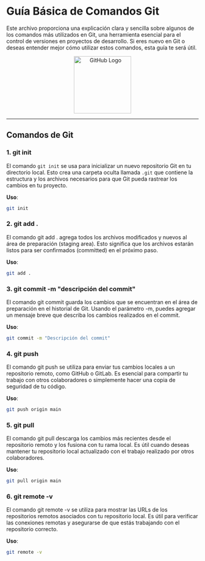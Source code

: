 # Guía Básica de Comandos Git

Este archivo proporciona una explicación clara y sencilla sobre algunos de los comandos más utilizados en Git, una herramienta esencial para el control de versiones en proyectos de desarrollo. Si eres nuevo en Git o deseas entender mejor cómo utilizar estos comandos, esta guía te será útil.

<div align="center">
    <img src="https://upload.wikimedia.org/wikipedia/commons/9/91/Octicons-mark-github.svg" alt="GitHub Logo" width="150"/>
</div>

---

## Comandos de Git

### 1. git init
El comando `git init` se usa para inicializar un nuevo repositorio Git en tu directorio local. Esto crea una carpeta oculta llamada `.git` que contiene la estructura y los archivos necesarios para que Git pueda rastrear los cambios en tu proyecto.

**Uso**:
```bash
git init
```

### 2. git add .
El comando git add . agrega todos los archivos modificados y nuevos al área de preparación (staging area). Esto significa que los archivos estarán listos para ser confirmados (committed) en el próximo paso.

**Uso**:
```bash
git add .
```

### 3. git commit -m "descripción del commit"
El comando git commit guarda los cambios que se encuentran en el área de preparación en el historial de Git. Usando el parámetro -m, puedes agregar un mensaje breve que describa los cambios realizados en el commit.

**Uso**:
```bash
git commit -m "Descripción del commit"
```

### 4. git push
El comando git push se utiliza para enviar tus cambios locales a un repositorio remoto, como GitHub o GitLab. Es esencial para compartir tu trabajo con otros colaboradores o simplemente hacer una copia de seguridad de tu código.

**Uso**:
```bash
git push origin main
```

### 5. git pull
El comando git pull descarga los cambios más recientes desde el repositorio remoto y los fusiona con tu rama local. Es útil cuando deseas mantener tu repositorio local actualizado con el trabajo realizado por otros colaboradores.

**Uso**:
```bash
git pull origin main
```

### 6. git remote -v
El comando git remote -v se utiliza para mostrar las URLs de los repositorios remotos asociados con tu repositorio local. Es útil para verificar las conexiones remotas y asegurarse de que estás trabajando con el repositorio correcto.

**Uso**:
```bash
git remote -v
```
